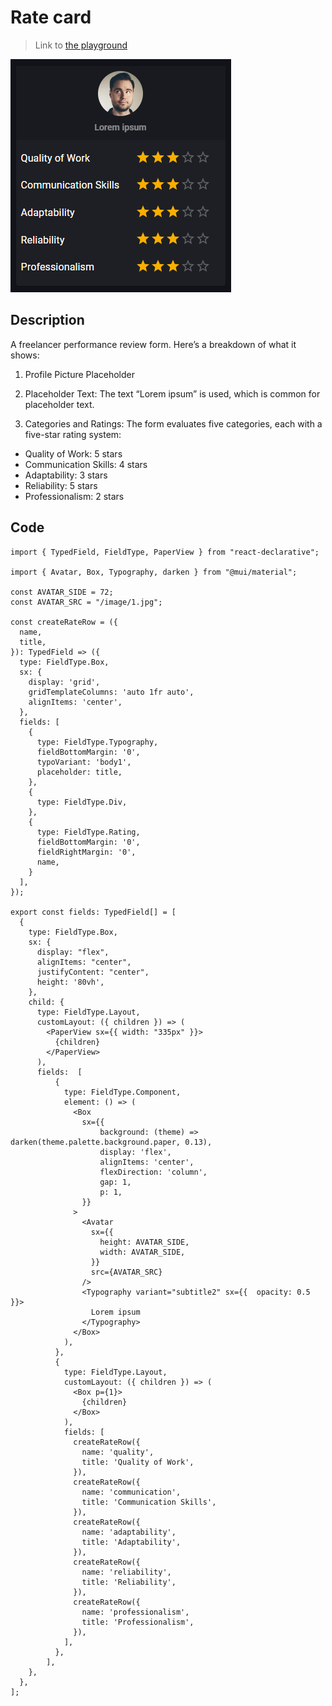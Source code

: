 # Rate card

> Link to [the playground](https://react-declarative-playground.github.io/)

![screenshot](../images/rate_card.png)

## Description

A freelancer performance review form. Here’s a breakdown of what it shows:

1. Profile Picture Placeholder

2. Placeholder Text: The text “Lorem ipsum” is used, which is common for placeholder text.

3. Categories and Ratings: The form evaluates five categories, each with a five-star rating system:

 - Quality of Work: 5 stars
 - Communication Skills: 4 stars
 - Adaptability: 3 stars
 - Reliability: 5 stars
 - Professionalism: 2 stars

## Code

```tsx
import { TypedField, FieldType, PaperView } from "react-declarative";

import { Avatar, Box, Typography, darken } from "@mui/material";

const AVATAR_SIDE = 72;
const AVATAR_SRC = "/image/1.jpg";

const createRateRow = ({
  name,
  title,
}): TypedField => ({
  type: FieldType.Box,
  sx: {
    display: 'grid',
    gridTemplateColumns: 'auto 1fr auto',
    alignItems: 'center',
  },
  fields: [
    {
      type: FieldType.Typography,
      fieldBottomMargin: '0',
      typoVariant: 'body1',
      placeholder: title,
    },
    {
      type: FieldType.Div,
    },
    {
      type: FieldType.Rating,
      fieldBottomMargin: '0',
      fieldRightMargin: '0',
      name,
    }
  ],
});

export const fields: TypedField[] = [
  {
    type: FieldType.Box,
    sx: {
      display: "flex",
      alignItems: "center",
      justifyContent: "center",
      height: '80vh',
    },
    child: {
      type: FieldType.Layout,
      customLayout: ({ children }) => (
        <PaperView sx={{ width: "335px" }}>
          {children}
        </PaperView>
      ),
      fields:  [
          {
            type: FieldType.Component,
            element: () => (
              <Box
                sx={{
                    background: (theme) => darken(theme.palette.background.paper, 0.13),
                    display: 'flex',
                    alignItems: 'center',
                    flexDirection: 'column',
                    gap: 1,
                    p: 1,
                }}
              >
                <Avatar
                  sx={{ 
                    height: AVATAR_SIDE, 
                    width: AVATAR_SIDE,
                  }}
                  src={AVATAR_SRC}
                />
                <Typography variant="subtitle2" sx={{  opacity: 0.5 }}>
                  Lorem ipsum
                </Typography>
              </Box>
            ),
          },
          {
            type: FieldType.Layout,
            customLayout: ({ children }) => (
              <Box p={1}>
                {children}
              </Box>
            ),
            fields: [
              createRateRow({
                name: 'quality',
                title: 'Quality of Work',
              }),
              createRateRow({
                name: 'communication',
                title: 'Communication Skills',
              }),
              createRateRow({
                name: 'adaptability',
                title: 'Adaptability',
              }),
              createRateRow({
                name: 'reliability',
                title: 'Reliability',
              }),
              createRateRow({
                name: 'professionalism',
                title: 'Professionalism',
              }),
            ],
          },
        ],
    },
  },
];
```
